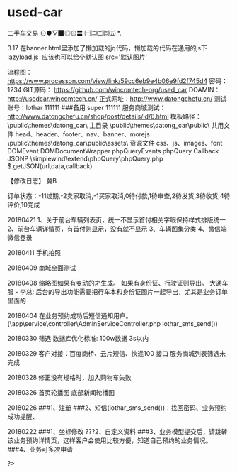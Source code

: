 # used-car
二手车交易 
⊙●▽▉◎۞〓
㈠㈡㈢㈣㈤
*.

3.17
在banner.html里添加了懒加载的jq代码，懒加载的代码在通用的js下lazyload.js
<img  class="image-item"  lazyload="true" data-original="地址" alt="">
应该也可以给个默认图 src='默认图片'

流程图：
    https://www.processon.com/view/link/59cc6eb9e4b06e9fd2f745d4
    密码：1234
GIT源码：
    https://github.com/wincomtech-org/used_car
DOAMIN：
    http://usedcar.wincomtech.cn/
正式网址：http://www.datongchefu.cn/
测试账号：lothar  111111
        ###备用   super  111111
服务商城测试：http://www.datongchefu.cn/shop/post/details/id/6.html
模板路径：
    \public\themes\datong_car\  主目录
    \public\themes\datong_car\public\  共用文件 head、header、footer、nav、banner、morejs
    \public\themes\datong_car\public\assets\  资源文件 css、js、images、font
DOMEvent DOMDocumentWrapper phpQueryEvents phpQuery Callback JSONP
    \simplewind\extend\phpQuery\phpQuery.php
        $.getJSON(url,data,callback)







【修改日志】
冀B

订单状态：-11过期,-2卖家取消,-1买家取消,0待付款,1待审查,2待发货,3待收货,4待评价,10完成

20180421
1、关于前台车辆列表页，统一不显示首付相关字眼保持样式排版统一
2、前台车辆详情页，有首付则显示，没有就不显示
3、车辆图集分类
4、微信端微信登录

20180411
手机拍照

20180409
商城全面测试

20180408
缩略图如果有变动的才生成。
如果有身份证、行驶证则导出。
    大通车服 - 李总:
        后台的导出功能需要把行车本和身份证图片一起导出，尤其是业务订单里面的

20180404
在业务预约成功后短信通知用户。(\app\service\controller\AdminServiceController.php  lothar_sms_send())

20180330
筛选
数据库优化标准: 100w数据 3s以内


20180329
客户对接：百度商桥、云片短信、快递100 接口
服务商城列表筛选未完成

20180328
修正没有规格时，加入购物车失败

20180326
首页轮播图
底部新闻轮播图

20180226
###1、注册
###2、短信(lothar_sms_send())：找回密码、业务预约成功提醒、

20180222
###1、坐标修改
???2、自定义资料
###3、业务模型提交后，请跳转该业务预约详情页，这样客户会使用比较方便，知道自己预约的业务情况。
###4、业务可多次申请


?>